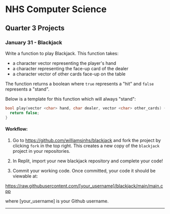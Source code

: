 # NHS Computer Science

## Quarter 3 Projects

### January 31 - Blackjack
Write a function to play Blackjack.  This function takes: 
- a character vector representing the player's hand
- a character representing the face-up card of the dealer 
- a character vector of other cards face-up on the table 

The function returns a boolean where `true` represents a "hit" and `false` represents a "stand". 

Below is a template for this function which will always "stand":
```c++
bool play(vector <char> hand, char dealer, vector <char> other_cards) {
  return false; 
}
```

#### Workflow: 
1. Go to https://github.com/williamsjnhs/blackjack and fork the project by clicking `fork` in the top right. This creates a new copy of the `blackjack` project in your repositories.  

2. In Replit, import your new blackjack repository and complete your code!

3. Commit your working code. Once committed, your code it should be viewable at:

https://raw.githubusercontent.com/[your_username]/blackjack/main/main.cpp

where [your_username] is your Github username.  

<hr>
